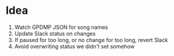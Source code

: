 # Idea

  1. Watch GPDMP JSON for song names
  2. Update Slack status on changes
  3. If paused for too long, or no change for too long, revert Slack
  4. Avoid overwriting status we didn't set somehow
